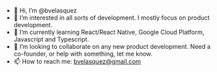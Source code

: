 - 👋 Hi, I’m @bvelasquez
- 👀 I’m interested in all sorts of development. I mostly focus on product development.
- 🌱 I’m currently learning React/React Native, Google Cloud Platform, Javascript and Typescript.
- 💞️ I’m looking to collaborate on any new product development. Need a co-founder, or help with something, let me know.
- 📫 How to reach me: bvelasquez@gmail.com

<!---
bvelasquez/bvelasquez is a ✨ special ✨ repository because its `README.md` (this file) appears on your GitHub profile.
You can click the Preview link to take a look at your changes.
--->

